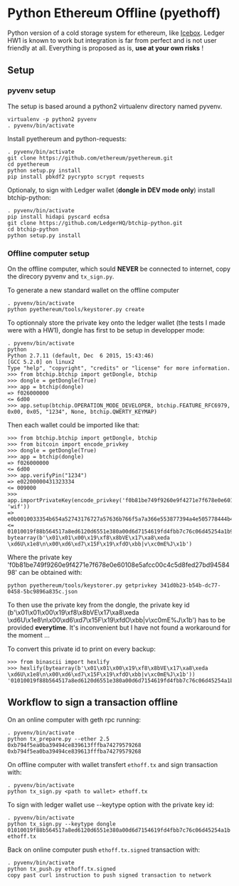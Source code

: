 # Python Ethereum Offline (pyethoff)

Python version of a cold storage system for ethereum, like [Icebox](https://github.com/ConsenSys/icebox).
Ledger HW1 is known to work but integration is far from perfect and is not user friendly at all.
Everything is proposed as is, **use at your own risks** !

## Setup

### pyvenv setup
The setup is based around a python2 virtualenv directory named pyvenv.

```
virtualenv -p python2 pyvenv
. pyvenv/bin/activate
```

Install pyethereum and python-requests:
```
. pyvenv/bin/activate
git clone https://github.com/ethereum/pyethereum.git
cd pyethereum
python setup.py install
pip install pbkdf2 pycrypto scrypt requests
```

Optionaly, to sign with Ledger wallet (**dongle in DEV mode only**) install btchip-python:
```
. pyvenv/bin/activate
pip install hidapi pyscard ecdsa
git clone https://github.com/LedgerHQ/btchip-python.git
cd btchip-python
python setup.py install
```

### Offline computer setup

On the offline computer, which sould **NEVER** be connected to internet, copy the direcory pyvenv and `tx_sign.py`.

To generate a new standard wallet on the offline computer

```
. pyvenv/bin/activate
python pyethereum/tools/keystorer.py create
```

To optionnaly store the private key onto the ledger wallet (the tests I made were with a HW1), dongle has first to be setup in developper mode:

```
. pyvenv/bin/activate
python
Python 2.7.11 (default, Dec  6 2015, 15:43:46)
[GCC 5.2.0] on linux2
Type "help", "copyright", "credits" or "license" for more information.
>>> from btchip.btchip import getDongle, btchip
>>> dongle = getDongle(True)
>>> app = btchip(dongle)
=> f026000000
<= 6d00
>>> app.setup(btchip.OPERATION_MODE_DEVELOPER, btchip.FEATURE_RFC6979, 0x00, 0x05, "1234", None, btchip.QWERTY_KEYMAP)
```

Then each wallet could be imported like that:
```
>>> from btchip.btchip import getDongle, btchip
>>> from bitcoin import encode_privkey
>>> dongle = getDongle(True)
>>> app = btchip(dongle)
=> f026000000
<= 6d00
>>> app.verifyPin("1234")
=> e02200000431323334
<= 009000
>>> app.importPrivateKey(encode_privkey('f0b81be749f9260e9f4271e7f678e0e60108e5afcc00c4c5d8fed27bd9458498', 'wif'))
=> e0b0010033354b654a52743176727a57636b766f5a7a366e553877394a4e505778444b415068357748334b7964566b656e726459534a6e54
<= 01010019f88b564517a8ed6120d6551e380a00d6d7154619fd4fbb7c76c06d45254a1b9000
bytearray(b'\x01\x01\x00\x19\xf8\x8bVE\x17\xa8\xeda \xd6U\x1e8\n\x00\xd6\xd7\x15F\x19\xfdO\xbb|v\xc0mE%J\x1b')
```

Where the private key 'f0b81be749f9260e9f4271e7f678e0e60108e5afcc00c4c5d8fed27bd9458498' can be obtained with:
```
python pyethereum/tools/keystorer.py getprivkey 341d0b23-b54b-dc77-0458-5bc9896a835c.json
```

To then use the private key from the dongle, the private key id (b'\x01\x01\x00\x19\xf8\x8bVE\x17\xa8\xeda \xd6U\x1e8\n\x00\xd6\xd7\x15F\x19\xfdO\xbb|v\xc0mE%J\x1b') has to be provided **everytime**. It's inconvenient but I have not found a workaround for the moment ...

To convert this private id to print on every backup:
```
>>> from binascii import hexlify
>>> hexlify(bytearray(b'\x01\x01\x00\x19\xf8\x8bVE\x17\xa8\xeda \xd6U\x1e8\n\x00\xd6\xd7\x15F\x19\xfdO\xbb|v\xc0mE%J\x1b'))
'01010019f88b564517a8ed6120d6551e380a00d6d7154619fd4fbb7c76c06d45254a1b'
```


## Workflow to sign a transaction offline

On an online computer with geth rpc running:
```
. pyvenv/bin/activate
python tx_prepare.py --ether 2.5 0xb794f5ea0ba39494ce839613fffba74279579268 0xb794f5ea0ba39494ce839613fffba74279579268
```

On offline computer with wallet transfert `ethoff.tx` and sign transaction with:
```
. pyvenv/bin/activate
python tx_sign.py <path to wallet> ethoff.tx
```

To sign with ledger wallet use --keytype option with the private key id:
```
. pyvenv/bin/activate
python tx_sign.py --keytype dongle 01010019f88b564517a8ed6120d6551e380a00d6d7154619fd4fbb7c76c06d45254a1b ethoff.tx
```

Back on online computer push `ethoff.tx.signed` transaction with:
```
. pyvenv/bin/activate
python tx_push.py ethoff.tx.signed
copy past curl instruction to push signed transaction to network
```

